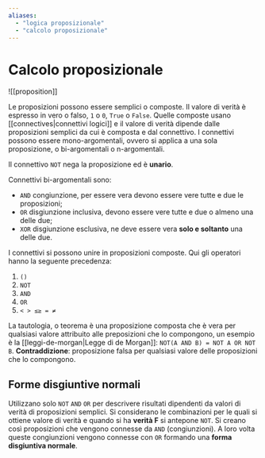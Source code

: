 ```yaml
---
aliases:
  - "logica proposizionale"
  - "calcolo proposizionale"
---
```


# Calcolo proposizionale

![[proposition]]

Le proposizioni possono essere semplici o composte. Il valore di verità è espresso in vero o falso, `1` o `0`, `True` o `False`. Quelle composte usano [[connectives|connettivi logici]] e il valore di verità dipende dalle proposizioni semplici da cui è composta e dal connettivo. I connettivi possono essere mono-argomentali, ovvero si applica a una sola proposizione, o bi-argomentali o n-argomentali.

Il connettivo `NOT` nega la proposizione ed è **unario**. 

Connettivi bi-argomentali sono:
- `AND` congiunzione, per essere vera devono essere vere tutte e due le proposizioni;
- `OR` disgiunzione inclusiva, devono essere vere tutte e due o almeno una delle due;
- `XOR` disgiunzione esclusiva, ne deve essere vera **solo e soltanto** una delle due.

I connettivi si possono unire in proposizioni composte. Qui gli operatori hanno la seguente precedenza:

1. `()`
2. `NOT`
3. `AND`
4. `OR`
5. `< > ≤≥ = ≠`

La tautologia, o teorema è una proposizione composta che è vera per qualsiasi valore attribuito alle preposizioni che lo compongono, un esempio è la [[leggi-de-morgan|Legge di de Morgan]]: `NOT(A AND B) = NOT A OR NOT B`.
**Contraddizione**: proposizione falsa per qualsiasi valore delle proposizioni che lo compongono.

## Forme disgiuntive normali
Utilizzano solo `NOT` `AND` `OR` per descrivere risultati dipendenti da valori di verità di proposizioni semplici. Si considerano le combinazioni per le quali si ottiene valore di verità e quando si ha **verità F** si antepone `NOT`. Si creano così proposizioni che vengono connesse da `AND` (congiunzioni). A loro volta queste congiunzioni vengono connesse con `OR` formando una **forma disgiuntiva normale**.